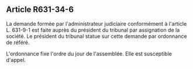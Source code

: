 Article R631-34-6
----
La demande formée par l'administrateur judiciaire conformément à l'article L.
631-9-1 est faite auprès du président du tribunal par assignation de la société.
Le président du tribunal statue sur cette demande par ordonnance de référé.

L'ordonnance fixe l'ordre du jour de l'assemblée. Elle est susceptible d'appel.
